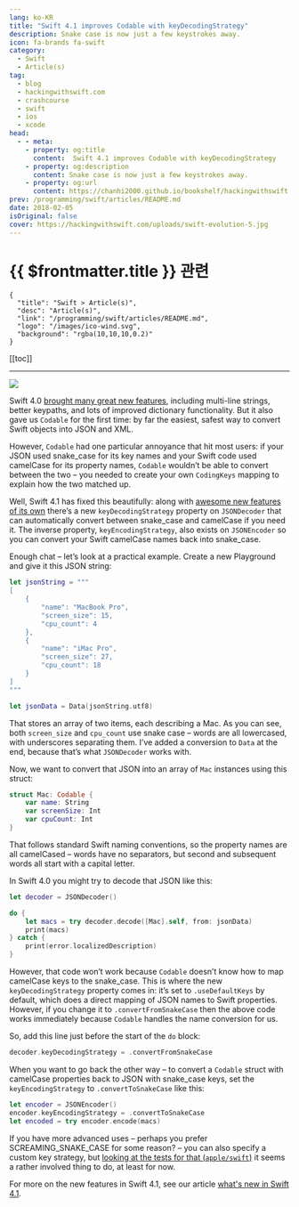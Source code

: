 ```yaml
---
lang: ko-KR
title: "Swift 4.1 improves Codable with keyDecodingStrategy"
description: Snake case is now just a few keystrokes away.
icon: fa-brands fa-swift
category:
  - Swift
  - Article(s)
tag: 
  - blog
  - hackingwithswift.com
  - crashcourse
  - swift
  - ios
  - xcode
head:
  - - meta:
    - property: og:title
      content:  Swift 4.1 improves Codable with keyDecodingStrategy
    - property: og:description
      content: Snake case is now just a few keystrokes away.
    - property: og:url
      content: https://chanhi2000.github.io/bookshelf/hackingwithswift.com/swift-4-1-improves-codable-with-keydecodingstrategy.html
prev: /programming/swift/articles/README.md
date: 2018-02-05
isOriginal: false
cover: https://hackingwithswift.com/uploads/swift-evolution-5.jpg
---
```


# {{ $frontmatter.title }} 관련

```component VPCard
{
  "title": "Swift > Article(s)",
  "desc": "Article(s)",
  "link": "/programming/swift/articles/README.md",
  "logo": "/images/ico-wind.svg",
  "background": "rgba(10,10,10,0.2)"
}
```

[[toc]]

---

<SiteInfo
  name="Swift 4.1 improves Codable with keyDecodingStrategy – Hacking with Swift"
  desc="Snake case is now just a few keystrokes away."
  url="https://hackingwithswift.com/articles/52/swift-4-1-improves-codable-with-keydecodingstrategy"
  logo="https://hackingwithswift.com/favicon.svg"
  preview="https://hackingwithswift.com/uploads/swift-evolution-5.jpg"/>

![](https://hackingwithswift.com/uploads/swift-evolution-5.jpg)

Swift 4.0 [brought many great new features](/hackingwithswift.com/swift4.md), including multi-line strings, better keypaths, and lots of improved dictionary functionality. But it also gave us `Codable` for the first time: by far the easiest, safest way to convert Swift objects into JSON and XML.

However, `Codable` had one particular annoyance that hit most users: if your JSON used snake_case for its key names and your Swift code used camelCase for its property names, `Codable` wouldn’t be able to convert between the two – you needed to create your own `CodingKeys` mapping to explain how the two matched up.

Well, Swift 4.1 has fixed this beautifully: along with [awesome new features of its own](/hackingwithswift.com/whats-new-in-swift-4-1.md) there’s a new `keyDecodingStrategy` property on `JSONDecoder` that can automatically convert between snake_case and camelCase if you need it. The inverse property, `keyEncodingStrategy`, also exists on `JSONEncoder` so you can convert your Swift camelCase names back into snake_case.

Enough chat – let’s look at a practical example. Create a new Playground and give it this JSON string:

```swift
let jsonString = """
[
    {
        "name": "MacBook Pro",
        "screen_size": 15,
        "cpu_count": 4
    },
    {
        "name": "iMac Pro",
        "screen_size": 27,
        "cpu_count": 18
    }
]
"""

let jsonData = Data(jsonString.utf8)
```

That stores an array of two items, each describing a Mac. As you can see, both `screen_size` and `cpu_count` use snake case – words are all lowercased, with underscores separating them. I’ve added a conversion to `Data` at the end, because that’s what `JSONDecoder` works with.

Now, we want to convert that JSON into an array of `Mac` instances using this struct:

```swift
struct Mac: Codable {
    var name: String
    var screenSize: Int
    var cpuCount: Int
}
```

That follows standard Swift naming conventions, so the property names are all camelCased – words have no separators, but second and subsequent words all start with a capital letter.

In Swift 4.0 you might try to decode that JSON like this:

```swift
let decoder = JSONDecoder()

do {
    let macs = try decoder.decode([Mac].self, from: jsonData)
    print(macs)
} catch {
    print(error.localizedDescription)
}
```

However, that code won’t work because `Codable` doesn’t know how to map camelCase keys to the snake_case. This is where the new `keyDecodingStrategy` property comes in: it’s set to `.useDefaultKeys` by default, which does a direct mapping of JSON names to Swift properties. However, if you change it to `.convertFromSnakeCase` then the above code works immediately because `Codable` handles the name conversion for us.

So, add this line just before the start of the `do` block:

```swift
decoder.keyDecodingStrategy = .convertFromSnakeCase
```

When you want to go back the other way – to convert a `Codable` struct with camelCase properties back to JSON with snake_case keys, set the `keyEncodingStrategy` to `.convertToSnakeCase` like this:

```swift
let encoder = JSONEncoder()
encoder.keyEncodingStrategy = .convertToSnakeCase
let encoded = try encoder.encode(macs)
```

If you have more advanced uses – perhaps you prefer SCREAMING_SNAKE_CASE for some reason? – you can also specify a custom key strategy, but [looking at the tests for that (<FontIcon icon="iconfont icon-github"/>`apple/swift`)](https://github.com/apple/swift/blob/77e417f1d043b888a83652471b53cedb952fd655/test/stdlib/TestJSONEncoder.swift#L597) it seems a rather involved thing to do, at least for now.

For more on the new features in Swift 4.1, see our article [what's new in Swift 4.1](/hackingwithswift.com/whats-new-in-swift-4-1.md).

